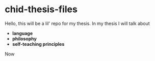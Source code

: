 # chid-thesis-files

Hello, this will be a lil' repo for my thesis. In my thesis
I will talk about
- **language**
- **philosophy**
- **self-teaching principles**

Now
